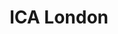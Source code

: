 ---
title: ICA London
ongoing: false
years: 2018–2019
link: https://ica.art/
description: Design of the website, screens, and ticketing flows for the ICA in London. This included integrating with Spektrix and working onsite to deploy digital lobby screens and signage. With [O-R-G](https://o-r-g.com/).
---